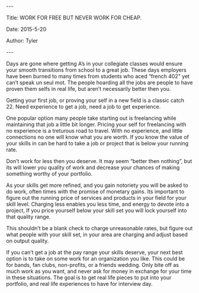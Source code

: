 \-\-\-

Title: WORK FOR FREE BUT NEVER WORK FOR CHEAP\.

Date: 2015\-5\-20

Author: Tyler

\-\-\-

Days are gone where getting A’s in your collegiate classes would ensure your smooth transitions from school to a great job\. These days employers have been burned to many times from students who aced “french 402" yet can’t speak un seul mot\. The people hoarding all the jobs are people to have proven them selfs in real life, but aren’t necessarily better then you\.

Getting your first job, or proving your self in a new field is a classic catch 22\. Need experience to get a job, need a job to get experience\.

One popular option many people take starting out is freelancing while maintaining that job a little bit longer\. Pricing your self for freelancing with no experience is a treturous road to travel\. With no experience, and little connections no one will know what you are worth\. If you know the value of your skills in can be hard to take a job or project that is below your running rate\.

Don’t work for less then you deserve\. It may seem “better then nothing”, but its will lower you quality of work and decrease your chances of making something worthy of your portfolio\.

As your skills get more refined, and you gain notoriety you will be asked to do work, often times with the promise of monetary gains\. Its important to figure out the running price of services and products in your field for your skill level\. Charging less enables you less time, and energy to devote into a project, If you price yourself below your skill set you will lock yourself into that quality range\.

This shouldn’t be a blank check to charge unreasonable rates, but figure out what people with your skill set, in your area are charging and adjust based on output quality\.

If you can’t get a job at the pay range your skills deserve, your next best option is to take on some work for an organization you like\. This could be for bands, fan clubs, non\-profits, or a friends wedding\. Only bite off as much work as you want, and never ask for money in exchange for your time in these situations\. The goal is to get real life pieces to put into your portfolio, and real life experiences to have for interview day\.

